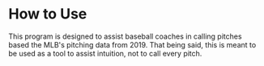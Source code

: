 # How to Use
This program is designed to assist baseball coaches in calling pitches based the MLB's pitching data from 2019. That being said, this is meant to be used as a tool to assist intuition, not to call every pitch. 
